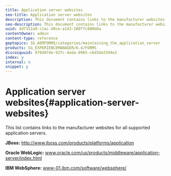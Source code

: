 ```yaml
---
title: Application server websites
seo-title: Application server websites
description: This document contains links to the manufacturer websites for all supported application servers.
seo-description: This document contains links to the manufacturer websites for all supported application servers.
uuid: 4d7152a9-c1ac-49ce-a143-289ffc800b0a
contentOwner: admin
content-type: reference
geptopics: SG_AEMFORMS/categories/maintaining_the_application_server
products: SG_EXPERIENCEMANAGER/6.4/FORMS
discoiquuid: 970d07de-92fc-4eda-9965-c6d3de3394e1
index: y
internal: n
snippet: y
---
```


# Application server websites{#application-server-websites}

This list contains links to the manufacturer websites for all supported application servers.

**JBoss:** http://www.jboss.com/products/platforms/application

**Oracle WebLogic:** www.oracle.com/us/products/middleware/application-server/index.html

**IBM WebSphere:** www-01.ibm.com/software/websphere/
